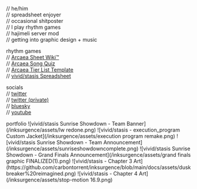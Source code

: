 <p>// he/him
<br>// spreadsheet enjoyer
<br>// occasional shitposter
<br>// I play rhythm games
<br>// hajimeli server mod
<br>// getting into graphic design + music

<p>rhythm games
<br>// <a href="https://docs.google.com/spreadsheets/d/19aJxKjLNi-s9mRd6xFw3o83f0VrBEoO1TGJzzlCfuFM/edit?usp=sharing">Arcaea Sheet Wiki™</a>
<br>// <a href="https://www.jetpunk.com/create-quiz/1532734">Arcaea Song Quiz</a>
<br>// <a href="https://tiermaker.com/create/arcaea---songs-and-charts-1012566">Arcaea Tier List Template</a>
<br>// <a href="https://docs.google.com/spreadsheets/d/1w5-ZzjoqHyiuG_nZY4E-of7IraxxWMH1Eh2ZOAtidRk/edit?usp=sharing">vivid/stasis Spreadsheet</a>

<p>socials
<br>// <a href="https://twitter.com/Inksurgence">twitter</a>
<br>// <a href="https://twitter.com/carbon_torrent">twitter (private)</a>
<br>// <a href="https://bsky.app/profile/inksurgence.bsky.social">bluesky</a>
<br>// <a href="https://www.youtube.com/@InksurgenceDTM">youtube</a>

<p>portfolio
![vivid/stasis Sunrise Showdown - Team Banner](/inksurgence/assets/lw redone.png)
![vivid/stasis - execution_program Custom Jacket](/inksurgence/assets/execution program remake.png)
![vivid/stasis Sunrise Showdown - Team Announcement](/inksurgence/assets/sunriseshowdowncomplete.png)
![vivid/stasis Sunrise Showdown - Grand Finals Announcement](/inksurgence/assets/grand finals graphic FINALIZED(1).png)
![vivid/stasis - Chapter 3 Art](https://github.com/carbontorrent/inksurgence/blob/main/docs/assets/duskbreaker%20reimagined.png)
![vivid/stasis - Chapter 4 Art](/inksurgence/assets/stop-motion 16.9.png)
